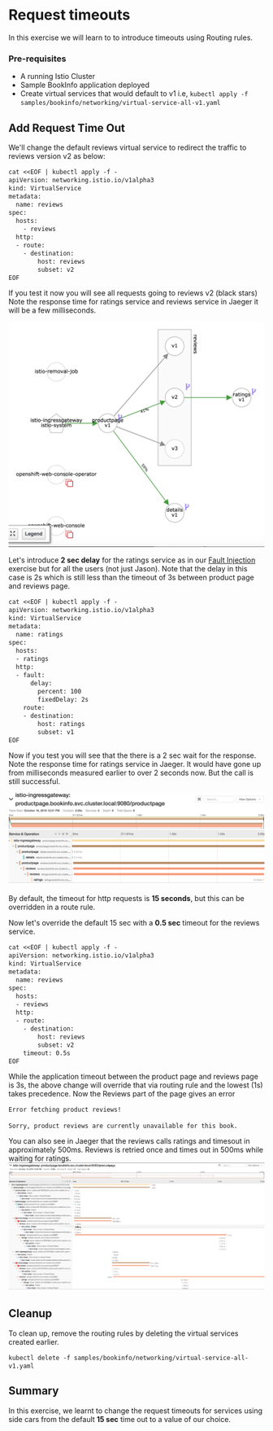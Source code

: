 # Request timeouts

In this exercise we will learn to to introduce timeouts using Routing rules.


### Pre-requisites
* A running Istio Cluster
* Sample BookInfo application deployed 
* Create virtual services that would default to v1 i.e, `kubectl apply -f samples/bookinfo/networking/virtual-service-all-v1.yaml` 

## Add Request Time Out

We'll change the default reviews virtual service to redirect the traffic to reviews version v2 as below:

```
cat <<EOF | kubectl apply -f -
apiVersion: networking.istio.io/v1alpha3
kind: VirtualService
metadata:
  name: reviews
spec:
  hosts:
    - reviews
  http:
  - route:
    - destination:
        host: reviews
        subset: v2
EOF
```



If you test it now you will see all requests going to reviews v2 (black stars)
Note the response time for ratings service and reviews service in Jaeger it will be a few milliseconds.

![](./images/servicegraph5.png)

Let's introduce **2 sec delay** for the ratings service as in our [Fault Injection](./FaultInjection.md) exercise but for all the users (not just Jason). Note that the delay in this case is 2s which is still less than the timeout of 3s between product page and reviews page.


```
cat <<EOF | kubectl apply -f -
apiVersion: networking.istio.io/v1alpha3
kind: VirtualService
metadata:
  name: ratings
spec:
  hosts:
  - ratings
  http:
  - fault:
      delay:
        percent: 100
        fixedDelay: 2s
    route:
    - destination:
        host: ratings
        subset: v1
EOF
```

Now if you test you will see that the there is a 2 sec wait for the response.
Note the response time for ratings service in Jaeger. It would have gone up from milliseconds measured earlier to over 2 seconds now. But the call is still successful. 

![](./images/jaeger_timeout1.png)

By default, the timeout for http requests is **15 seconds**, but this can be overridden in a route rule. 


Now let's override the default 15 sec with a **0.5 sec** timeout for the reviews service. 

```
cat <<EOF | kubectl apply -f -
apiVersion: networking.istio.io/v1alpha3
kind: VirtualService
metadata:
  name: reviews
spec:
  hosts:
  - reviews
  http:
  - route:
    - destination:
        host: reviews
        subset: v2
    timeout: 0.5s
EOF
```

While the application timeout between the product page and reviews page is 3s, the above change will override that via routing rule and the lowest (1s) takes precedence. Now the Reviews part of the page gives an error

```
Error fetching product reviews!

Sorry, product reviews are currently unavailable for this book.
```

You can also see in Jaeger that the reviews calls ratings and timesout in approximately 500ms.  Reviews is retried once and times out in 500ms while waiting for ratings.
![](./images/jaeger_timeout2.png)


## Cleanup 

To clean up, remove the routing rules by deleting the virtual services created earlier.

```
kubectl delete -f samples/bookinfo/networking/virtual-service-all-v1.yaml
```

## Summary

In this exercise, we learnt to change the request timeouts for services using side cars from the default **15 sec** time out to a value of our choice.